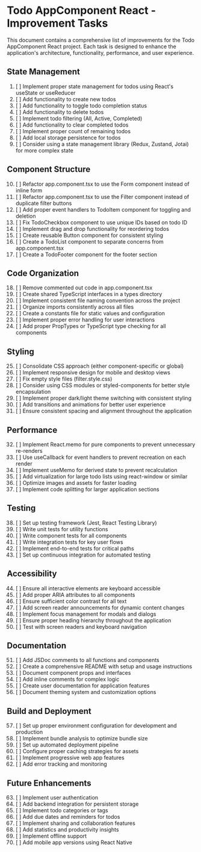 # Todo AppComponent React - Improvement Tasks

This document contains a comprehensive list of improvements for the Todo AppComponent React project. Each task is designed to enhance the application's architecture, functionality, performance, and user experience.

## State Management

1. [ ] Implement proper state management for todos using React's useState or useReducer
2. [ ] Add functionality to create new todos
3. [ ] Add functionality to toggle todo completion status
4. [ ] Add functionality to delete todos
5. [ ] Implement todo filtering (All, Active, Completed)
6. [ ] Add functionality to clear completed todos
7. [ ] Implement proper count of remaining todos
8. [ ] Add local storage persistence for todos
9. [ ] Consider using a state management library (Redux, Zustand, Jotai) for more complex state

## Component Structure

10. [ ] Refactor app.component.tsx to use the Form component instead of inline form
11. [ ] Refactor app.component.tsx to use the Filter component instead of duplicate filter buttons
12. [ ] Add proper event handlers to TodoItem component for toggling and deletion
13. [ ] Fix TodoCheckbox component to use unique IDs based on todo ID
14. [ ] Implement drag and drop functionality for reordering todos
15. [ ] Create reusable Button component for consistent styling
16. [ ] Create a TodoList component to separate concerns from app.component.tsx
17. [ ] Create a TodoFooter component for the footer section

## Code Organization

18. [ ] Remove commented out code in app.component.tsx
19. [ ] Create shared TypeScript interfaces in a types directory
20. [ ] Implement consistent file naming convention across the project
21. [ ] Organize imports consistently across all files
22. [ ] Create a constants file for static values and configuration
23. [ ] Implement proper error handling for user interactions
24. [ ] Add proper PropTypes or TypeScript type checking for all components

## Styling

25. [ ] Consolidate CSS approach (either component-specific or global)
26. [ ] Implement responsive design for mobile and desktop views
27. [ ] Fix empty style files (filter.style.css)
28. [ ] Consider using CSS modules or styled-components for better style encapsulation
29. [ ] Implement proper dark/light theme switching with consistent styling
30. [ ] Add transitions and animations for better user experience
31. [ ] Ensure consistent spacing and alignment throughout the application

## Performance

32. [ ] Implement React.memo for pure components to prevent unnecessary re-renders
33. [ ] Use useCallback for event handlers to prevent recreation on each render
34. [ ] Implement useMemo for derived state to prevent recalculation
35. [ ] Add virtualization for large todo lists using react-window or similar
36. [ ] Optimize images and assets for faster loading
37. [ ] Implement code splitting for larger application sections

## Testing

38. [ ] Set up testing framework (Jest, React Testing Library)
39. [ ] Write unit tests for utility functions
40. [ ] Write component tests for all components
41. [ ] Write integration tests for key user flows
42. [ ] Implement end-to-end tests for critical paths
43. [ ] Set up continuous integration for automated testing

## Accessibility

44. [ ] Ensure all interactive elements are keyboard accessible
45. [ ] Add proper ARIA attributes to all components
46. [ ] Ensure sufficient color contrast for all text
47. [ ] Add screen reader announcements for dynamic content changes
48. [ ] Implement focus management for modals and dialogs
49. [ ] Ensure proper heading hierarchy throughout the application
50. [ ] Test with screen readers and keyboard navigation

## Documentation

51. [ ] Add JSDoc comments to all functions and components
52. [ ] Create a comprehensive README with setup and usage instructions
53. [ ] Document component props and interfaces
54. [ ] Add inline comments for complex logic
55. [ ] Create user documentation for application features
56. [ ] Document theming system and customization options

## Build and Deployment

57. [ ] Set up proper environment configuration for development and production
58. [ ] Implement bundle analysis to optimize bundle size
59. [ ] Set up automated deployment pipeline
60. [ ] Configure proper caching strategies for assets
61. [ ] Implement progressive web app features
62. [ ] Add error tracking and monitoring

## Future Enhancements

63. [ ] Implement user authentication
64. [ ] Add backend integration for persistent storage
65. [ ] Implement todo categories or tags
66. [ ] Add due dates and reminders for todos
67. [ ] Implement sharing and collaboration features
68. [ ] Add statistics and productivity insights
69. [ ] Implement offline support
70. [ ] Add mobile app versions using React Native
